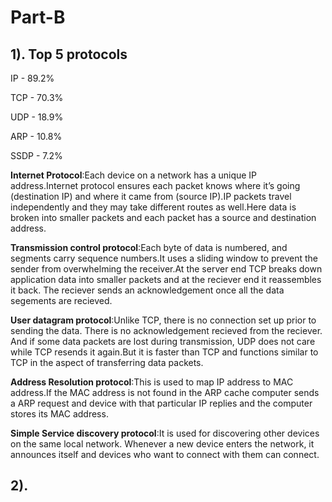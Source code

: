 <h1>Part-B</h1>
<h2>1). Top 5 protocols</h2>
<p>IP - 89.2%</p>
<p>TCP - 70.3%</p>
<p>UDP - 18.9%</p>
<p>ARP - 10.8%</p>
<p>SSDP - 7.2%</p>
<p><b>Internet Protocol</b>:Each device on a network has a unique IP address.Internet protocol ensures each packet knows where it’s going (destination IP) and where it came from (source IP).IP packets travel independently and they may take different routes as well.Here data is broken into smaller packets and each packet has a source and destination address.</p>
<p><b>Transmission control protocol</b>:Each byte of data is numbered, and segments carry sequence numbers.It uses a sliding window to prevent the sender from overwhelming the receiver.At the server end TCP breaks down application data into smaller packets and at the reciever end it reassembles it back. The reciever sends an acknowledgement once all the data segements are recieved.</p>
<p><b>User datagram protocol</b>:Unlike TCP, there is no connection set up prior to sending the data. There is no acknowledgement recieved from the reciever. And if some data packets are lost during transmission, UDP does not care while TCP resends it again.But it is faster than TCP and functions similar to TCP in the aspect of transferring data packets.</p>
<p><b>Address Resolution protocol</b>:This is used to map IP address to MAC address.If the MAC address is not found in the ARP cache computer sends a ARP request and device with that particular IP replies and the computer stores its MAC address.</p>
<p><b>Simple Service discovery protocol</b>:It is used for discovering other devices on the same local network. Whenever a new device enters the network, it announces itself and devices who want to connect with them can connect.</p>
<h2>2). </h2>
